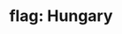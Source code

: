 ---
layout: flags
title: "flag: Hungary"
emoji: flag_hungary
permalink: 🇭🇺.html
image: assets/img/3moji/flag_hungary.png
---